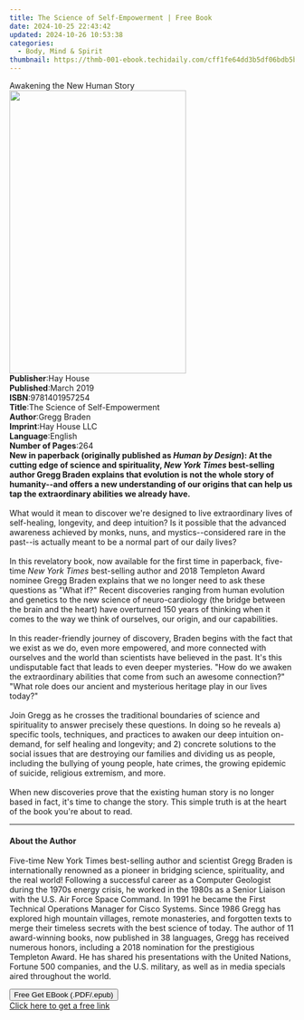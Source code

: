 ```yaml
---
title: The Science of Self-Empowerment | Free Book
date: 2024-10-25 22:43:42
updated: 2024-10-26 10:53:38
categories:
  - Body, Mind & Spirit
thumbnail: https://thmb-001-ebook.techidaily.com/cff1fe64dd3b5df06bdb5bceebc95324fa154e7d769cae63fdb8bae584f5ad79.jpg
---
```

<main id="book-container">
  <div class="flex flex-col">
    <div class="book-brief flex-1 py-6 px-4 sm:p-6 md:py-10 md:px-8">
      <!-- brief-->
      <div class="book-brief-main">Awakening the New Human Story</div>
    </div>
    <div
      class="book-meta-info flex-1 grid gap-4 col-start-1 col-end-3 row-start-1 sm:mb-6 sm:grid-cols-4 lg:gap-6 lg:col-start-2 lg:row-end-6 lg:row-span-6 lg:mb-0"
    >
      <div
        class="book-meta-info-left place-content-center mt-4 p-4 text-sm leading-6 col-start-2 col-span-2 dark:text-slate-400"
      >
        <img
          class="w-full h-500 object-cover rounded-lg sm:h-255 sm:col-span-2 lg:col-span-full"
          src="https://img-001-ebook.techidaily.com/ef1e3912e9f1999ff3df46aa495947ab6acf9fc51e2bd1494a81d819bba160f0.jpg"
          alt=""
          width="312"
          height="500"
        />
      </div>
      <div
        class="book-meta-info-right mt-2 col-start-1 row-start-2 col-span-3 self-center"
      >
        <!-- meta data  -->
        <div class="flex flex-col px-4 md:px-8">
          <div class="flex-1">
            <strong>Publisher</strong>:<span class="px-2">Hay House</span>
          </div>
          <div class="flex-1">
            <strong>Published</strong>:<span class="px-2">March 2019</span>
          </div>
          <div class="flex-1">
            <strong>ISBN</strong>:<span class="px-2">9781401957254</span>
          </div>
          <div class="flex-1">
            <strong>Title</strong>:<span class="px-2"
              >The Science of Self-Empowerment</span
            >
          </div>
          <div class="flex-1">
            <strong>Author</strong>:<span class="px-2">Gregg Braden</span>
          </div>
          <div class="flex-1">
            <strong>Imprint</strong>:<span class="px-2">Hay House LLC</span>
          </div>
          <div class="flex-1">
            <strong>Language</strong>:<span class="px-2">English</span>
          </div>
          <div class="flex-1">
            <strong>Number of Pages</strong>:<span class="px-2">264</span>
          </div>
        </div>
      </div>
    </div>
    <div class="book-description flex-1 py-6 px-4 sm:p-6 md:py-10 md:px-8">
      <div class="book-description-main">
        <div accordion-content="" id="description">
          <b
            >New in paperback (originally published as <i>Human by Design</i>):
            At the cutting edge of science and spirituality,
            <i>New York Times</i> best-selling author Gregg Braden explains that
            evolution is not the whole story of humanity--and offers a new
            understanding of our origins that can help us tap the extraordinary
            abilities we already have.</b
          ><br /><br />What would it mean to discover we're designed to live
          extraordinary lives of self-healing, longevity, and deep intuition? Is
          it possible that the advanced awareness achieved by monks, nuns, and
          mystics--considered rare in the past--is actually meant to be a normal
          part of our daily lives? <br /><br />In this revelatory book, now
          available for the first time in paperback, five-time
          <i>New York Times</i> best-selling author and 2018 Templeton Award
          nominee Gregg Braden explains that we no longer need to ask these
          questions as "What if?" Recent discoveries ranging from human
          evolution and genetics to the new science of neuro-cardiology (the
          bridge between the brain and the heart) have overturned 150 years of
          thinking when it comes to the way we think of ourselves, our origin,
          and our capabilities.<br /><br />
          In this reader-friendly journey of discovery, Braden begins with the
          fact that we exist as we do, even more empowered, and more connected
          with ourselves and the world than scientists have believed in the
          past. It's this undisputable fact that leads to even deeper mysteries.
          "How do we awaken the extraordinary abilities that come from such an
          awesome connection?" "What role does our ancient and mysterious
          heritage play in our lives today?" <br /><br />Join Gregg as he
          crosses the traditional boundaries of science and spirituality to
          answer precisely these questions. In doing so he reveals a) specific
          tools, techniques, and practices to awaken our deep intuition
          on-demand, for self healing and longevity; and 2) concrete solutions
          to the social issues that are destroying our families and dividing us
          as people, including the bullying of young people, hate crimes, the
          growing epidemic of suicide, religious extremism, and more.<br /><br />When
          new discoveries prove that the existing human story is no longer based
          in fact, it's time to change the story. This simple truth is at the
          heart of the book you're about to read.
        </div>
        <div class="accordion-fader"></div>
      </div>
    </div>
    <div class="book-excerpts flex-1 py-6 px-4 sm:p-6 md:py-10 md:px-8">
      <!-- excerpts-->
      <div class="book-excerpts-main">
        <hr />
        <h4 class="placeholder placeholder-heading">
          <span>About the Author</span>
        </h4>
        <p>
          Five-time New York Times best-selling author and scientist Gregg
          Braden is internationally renowned as a pioneer in bridging science,
          spirituality, and the real world! Following a successful career as a
          Computer Geologist during the 1970s energy crisis, he worked in the
          1980s as a Senior Liaison with the U.S. Air Force Space Command. In
          1991 he became the First Technical Operations Manager for Cisco
          Systems. Since 1986 Gregg has explored high mountain villages, remote
          monasteries, and forgotten texts to merge their timeless secrets with
          the best science of today. The author of 11 award-winning books, now
          published in 38 languages, Gregg has received numerous honors,
          including a 2018 nomination for the prestigious Templeton Award. He
          has shared his presentations with the United Nations, Fortune 500
          companies, and the U.S. military, as well as in media specials aired
          throughout the world.
        </p>
      </div>
    </div>
    <div
      class="book-about-author flex-1 py-6 px-4 sm:p-6 md:py-10 md:px-8"
    ></div>
    <div class="book-free-get flex-1 py-6 px-4 sm:p-6 md:py-10 md:px-8">
      <button
        id="btn-free-get"
        class="bg-blue-500 hover:bg-blue-700 text-white font-bold py-2 px-4 rounded"
      >
        Free Get EBook (.PDF/.epub)
      </button>
      <div id="countdown-display" class="px-2 text-lg mt-2"></div>
      <a
        id="free-link"
        class="hidden bg-blue-500 hover:bg-blue-700 text-white font-bold py-2 px-4 rounded"
        href="https://www.ebooks.com/en-us/book/96323522/the-science-of-self-empowerment/gregg-braden/"
        target="_blank"
        >Click here to get a free link</a
      >
    </div>
    <script>
      let countdownTime = 0;
      let countdownInterval = null;
      document
        .getElementById('btn-free-get')
        .addEventListener('click', startCountdown);
      function startCountdown() {
        countdownTime = new Date().getTime() + 60000 * 3;
        countdownInterval = setInterval(updateCountdown, 1000);
        document.getElementById('btn-free-get').disabled = true;
        document
          .getElementById('btn-free-get')
          .classList.add('bg-gray-500', 'cursor-not-allowed');
      }
      function updateCountdown() {
        let currentTime = new Date().getTime();
        let timeLeft = countdownTime - currentTime;
        let secondsLeft = Math.floor(timeLeft / 1000);
        document.getElementById('countdown-display').innerHTML =
          `Remaining time: ${secondsLeft} seconds.`;
        if (secondsLeft <= 0) {
          clearInterval(countdownInterval);
          document.getElementById('btn-free-get').classList.add('hidden');
          document.getElementById('free-link').classList.remove('hidden');
          document.getElementById('countdown-display').innerHTML = '';
        }
      }
    </script>
  </div>
</main>
